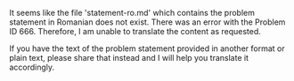 It seems like the file 'statement-ro.md' which contains the problem statement in Romanian does not exist. There was an error with the Problem ID 666. Therefore, I am unable to translate the content as requested.

If you have the text of the problem statement provided in another format or plain text, please share that instead and I will help you translate it accordingly.